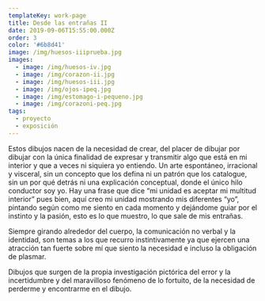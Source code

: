 ```yaml
---
templateKey: work-page
title: Desde las entrañas II
date: 2019-09-06T15:55:00.000Z
order: 3
color: '#6b8d41'
image: /img/huesos-iiiprueba.jpg
images:
  - image: /img/huesos-iv.jpg
  - image: /img/corazon-ii.jpg
  - image: /img/huesos-iii.jpg
  - image: /img/ojos-ipeq.jpg
  - image: /img/estomago-i-pequeno.jpg
  - image: /img/corazoni-peq.jpg
tags:
  - proyecto
  - exposición
---
```

Estos dibujos nacen de la necesidad de crear, del placer de dibujar por dibujar con la única finalidad de expresar y transmitir algo que está en mi interior y que a veces ni siquiera yo entiendo. Un arte espontáneo, irracional y visceral, sin un concepto que los defina ni un patrón que los catalogue, sin un por qué detrás ni una explicación conceptual, donde el único hilo conductor soy yo. Hay una frase que dice “mi unidad es aceptar mi multitud interior” pues bien, aquí creo mi unidad mostrando  mis diferentes “yo”, pintando según como me siento en cada momento y  dejándome guiar por el instinto y la pasión, esto es lo que muestro, lo que sale de mis entrañas. 

Siempre girando alrededor del cuerpo, la comunicación no verbal y la identidad, son temas a los que recurro instintivamente ya que ejercen una atracción tan fuerte sobre mí que siento la necesidad e incluso la obligación de plasmar.

Dibujos que surgen de la propia investigación pictórica del error y la incertidumbre y del maravilloso fenómeno de lo fortuito, de la necesidad de perderme y encontrarme en el dibujo.
